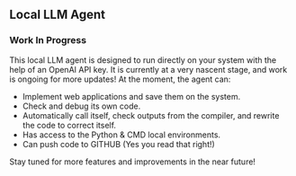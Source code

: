 ## Local LLM Agent

### Work In Progress

This local LLM agent is designed to run directly on your system with the help of an OpenAI API key. It is currently at a very nascent stage, and work is ongoing for more updates! At the moment, the agent can:

- Implement web applications and save them on the system.
- Check and debug its own code.
- Automatically call itself, check outputs from the compiler, and rewrite the code to correct itself.
- Has access to the Python & CMD local environments.
- Can push code to GITHUB (Yes you read that right!)

Stay tuned for more features and improvements in the near future!
